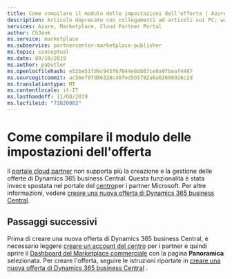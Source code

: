 ```yaml
---
title: Come compilare il modulo delle impostazioni dell'offerta | Azure Marketplace
description: Articolo deprecato con collegamenti ad articoli sui PC; was "illustra i vari campi che richiedono valori nel modulo delle impostazioni dell'offerta per una nuova applicazione Dynamics 365 business Central."
services: Azure, Marketplace, Cloud Partner Portal
author: ChJenk
ms.service: marketplace
ms.subservice: partnercenter-marketplace-publisher
ms.topic: conceptual
ms.date: 09/18/2019
ms.author: pabutler
ms.openlocfilehash: e52be51fd9c945f67044e8d807ce0a97beaf4487
ms.sourcegitcommit: ac56ef07d86328c40fed5b5792a6a02698926c2d
ms.translationtype: MT
ms.contentlocale: it-IT
ms.lasthandoff: 11/08/2019
ms.locfileid: "73820062"
---
```

# <a name="how-to-fill-out-the-offer-settings-form"></a>Come compilare il modulo delle impostazioni dell'offerta

Il [portale cloud partner](https://cloudpartner.azure.com/) non supporta più la creazione e la gestione delle offerte di Dynamics 365 business Central. Questa funzionalità è stata invece spostata nel portale del [centro](https://partner.microsoft.com/)per i partner Microsoft. Per altre informazioni, vedere [creare una nuova offerta di Dynamics 365 business Central](https://docs.microsoft.com/azure/marketplace/partner-center-portal/create-new-business-central-offer).

## <a name="next-steps"></a>Passaggi successivi

Prima di creare una nuova offerta di Dynamics 365 business Central, è necessario leggere [creare un account del centro](https://docs.microsoft.com/azure/marketplace/partner-center-portal/create-account) per i partner e quindi aprire il [Dashboard del Marketplace commerciale](https://partner.microsoft.com/dashboard/directory) con la pagina **Panoramica** selezionata. Per creare l'offerta, seguire le istruzioni riportate in [creare una nuova offerta di Dynamics 365 business Central](https://docs.microsoft.com/azure/marketplace/partner-center-portal/create-new-business-central-offer) .
